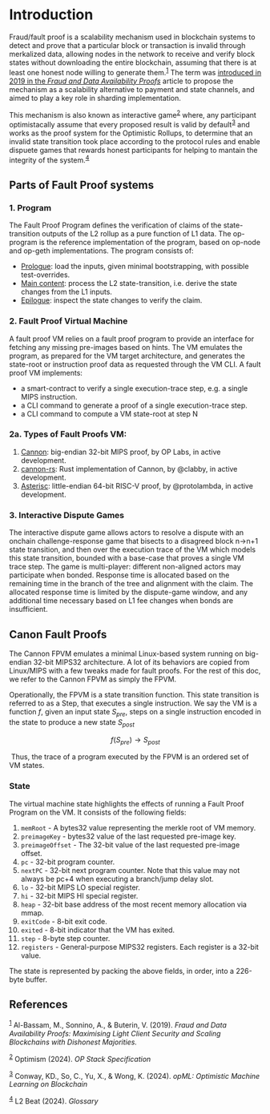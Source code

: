 <script type="text/javascript" src="http://cdn.mathjax.org/mathjax/latest/MathJax.js?config=default"></script>

# Introduction
Fraud/fault proof is a scalability mechanism used in blockchain systems to detect and prove that a particular block or transaction is invalid through merkalized data, allowing nodes in the network to receive and verify block states without downloading the entire blockchain, assuming that there is at least one honest node willing to generate them.<sup>[1](https://arxiv.org/abs/1809.09044)</sup> The term was [introduced in 2019 in the _Fraud and Data Availability Proofs_](https://arxiv.org/abs/1809.09044) article to propose the mechanism as a scalability alternative to payment and state channels, and aimed to play a key role in sharding implementation.

This mechanism is also known as interactive game<sup>[2](https://specs.optimism.io/fault-proof/index.html)</sup> where, any participant optimistacally assume that every proposed result is valid by default<sup>[3](https://arxiv.org/abs/2401.17555)</sup> and works as the proof system for the Optimistic Rollups, to determine that an invalid state transition took place according to the protocol rules and enable dispuete games that rewards honest participants for helping to mantain the integrity of the system.<sup>[4](https://l2beat.com/glossary#fraud-proof)</sup>

## Parts of Fault Proof systems
### 1. Program 
The Fault Proof Program defines the verification of claims of the state-transition outputs of the L2 rollup as a pure function of L1 data. The op-program is the reference implementation of the program, based on op-node and op-geth implementations. The program consists of:
- [Prologue](https://specs.optimism.io/fault-proof/index.html#prologue): load the inputs, given minimal bootstrapping, with possible test-overrides.
- [Main content](https://specs.optimism.io/fault-proof/index.html#main-content): process the L2 state-transition, i.e. derive the state changes from the L1 inputs.
- [Epilogue](https://specs.optimism.io/fault-proof/index.html#epilogue): inspect the state changes to verify the claim.

### 2. Fault Proof Virtual Machine
A fault proof VM relies on a fault proof program to provide an interface for fetching any missing pre-images based on hints. The VM emulates the program, as prepared for the VM target architecture, and generates the state-root or instruction proof data as requested through the VM CLI. A fault proof VM implements:
- a smart-contract to verify a single execution-trace step, e.g. a single MIPS instruction.
- a CLI command to generate a proof of a single execution-trace step.
- a CLI command to compute a VM state-root at step N

### 2a. Types of Fault Proofs VM:
1. [Cannon](https://github.com/ethereum-optimism/cannon): big-endian 32-bit MIPS proof, by OP Labs, in active development.
2. [cannon-rs](https://github.com/anton-rs/cannon-rs): Rust implementation of Cannon, by @clabby, in active development.
3. [Asterisc](https://github.com/protolambda/asterisc): little-endian 64-bit RISC-V proof, by @protolambda, in active development.

### 3. Interactive Dispute Games
The interactive dispute game allows actors to resolve a dispute with an onchain challenge-response game that bisects to a disagreed block n→n+1 state transition, and then over the execution trace of the VM which models this state transition, bounded with a base-case that proves a single VM trace step. The game is multi-player: different non-aligned actors may participate when bonded. Response time is allocated based on the remaining time in the branch of the tree and alignment with the claim. The allocated response time is limited by the dispute-game window, and any additional time necessary based on L1 fee changes when bonds are insufficient.

## Canon Fault Proofs
The Cannon FPVM emulates a minimal Linux-based system running on big-endian 32-bit MIPS32 architecture. A lot of its behaviors are copied from Linux/MIPS with a few tweaks made for fault proofs. For the rest of this doc, we refer to the Cannon FPVM as simply the FPVM.

Operationally, the FPVM is a state transition function. This state transition is referred to as a Step, that executes a single instruction. We say the VM is a function _f_, given an input state _S<sub>pre</sub>_, steps on a single instruction encoded in the state to produce a new state _S<sub>post</sub>_
​

$$ f(S_{pre})→ S_{post}$$

​
Thus, the trace of a program executed by the FPVM is an ordered set of VM states.

### State
The virtual machine state highlights the effects of running a Fault Proof Program on the VM. It consists of the following fields:

1. `memRoot` - A bytes32 value representing the merkle root of VM memory.  
2. `preimageKey` - bytes32 value of the last requested pre-image key.  
3. `preimageOffset` - The 32-bit value of the last requested pre-image offset.  
4. `pc` - 32-bit program counter.  
5. `nextPC` - 32-bit next program counter. Note that this value may not always be pc+4 when executing a branch/jump delay slot.  
6. `lo` - 32-bit MIPS LO special register.  
7. `hi` - 32-bit MIPS HI special register.  
8. `heap` - 32-bit base address of the most recent memory allocation via mmap.  
9. `exitCode` - 8-bit exit code.  
10. `exited` - 8-bit indicator that the VM has exited.  
11. `step` - 8-byte step counter.  
12. `registers` - General-purpose MIPS32 registers. Each register is a 32-bit value.

The state is represented by packing the above fields, in order, into a 226-byte buffer.  

## References
<sup>[1](https://arxiv.org/abs/1809.09044)</sup> Al-Bassam, M., Sonnino, A., & Buterin, V. (2019). _Fraud and Data Availability Proofs: Maximising Light Client Security and Scaling Blockchains with Dishonest Majorities._

<sup>[2](https://specs.optimism.io/fault-proof/index.html)</sup> Optimism (2024). _OP Stack Specification_

<sup>[3](https://arxiv.org/abs/2401.17555)</sup> Conway, KD., So, C., Yu, X., & Wong, K. (2024). _opML: Optimistic Machine Learning on Blockchain_


<sup>[4](https://l2beat.com/glossary#fraud-proof)</sup> L2 Beat (2024). _Glossary_
